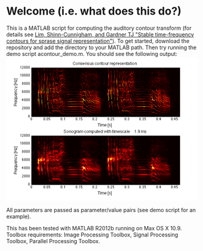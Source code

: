# Welcome (i.e. what does this do?)

This is a MATLAB script for computing the auditory contour transform (for details see [Lim, Shinn-Cunnigham, and Gardner TJ "Stable time-frequency contours for sprase signal representation"](http://ieeexplore.ieee.org/xpls/icp.jsp?arnumber=6811462)).  To get started, download the repository and add the directory to your MATLAB path. Then try running the demo script acontour_demo.m.  You should see the following output: ![Demo output](/acontour_demo.png?raw=true "Demo output") 

All parameters are passed as parameter/value pairs (see demo script for an example).

This has been tested with MATLAB R2012b running on Max OS X 10.9.  Toolbox requirements:  Image Processing Toolbox, Signal Processing Toolbox, Parallel Processing Toolbox.















